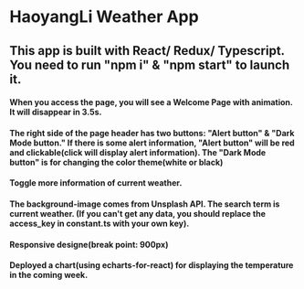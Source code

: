 # HaoyangLi Weather App
## This app is built with React/ Redux/ Typescript. You need to run "npm i" & "npm start" to launch it.

#### When you access the page, you will see a Welcome Page with animation. It will disappear in 3.5s.

#### The right side of the page header has two buttons: "Alert button" & "Dark Mode button." If there is some alert information, "Alert button" will be red and clickable(click will display alert information). The "Dark Mode button" is for changing the color theme(white or black)

#### Toggle more information of current weather.

#### The background-image comes from Unsplash API. The search term is current weather. (If you can't get any data, you should replace the access_key in constant.ts with your own key).

#### Responsive designe(break point: 900px)

#### Deployed a chart(using echarts-for-react) for displaying the temperature in the coming week.
